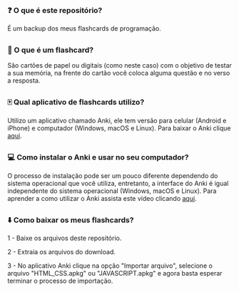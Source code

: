 ### ❓ O que é este repositório?

É um backup dos meus flashcards de programação.

##
 
### 🤔 O que é um flashcard?
 
São cartões de papel ou digitais (como neste caso) com o objetivo de testar a sua memória, na frente do cartão você coloca alguma questão e no verso a resposta.

##

### 🀄️ Qual aplicativo de flashcards utilizo?

Utilizo um aplicativo chamado Anki, ele tem versão para celular (Android e iPhone) e computador (Windows, macOS e Linux). Para baixar o Anki clique [aqui](https://apps.ankiweb.net).

##

### 💻 Como instalar o Anki e usar no seu computador?

O processo de instalação pode ser um pouco diferente dependendo do sistema operacional que você utiliza, entretanto, a interface do Anki é igual independente do sistema operacional (Windows, macOS e Linux). Para aprender a como utilizar o Anki assista este vídeo clicando [aqui](https://www.youtube.com/watch?v=tKkKnZXphUE).

##

### ⬇️ Como baixar os meus flashcards?

1 - Baixe os arquivos deste repositório.

2 - Extraia os arquivos do download.

3 - No aplicativo Anki clique na opção "Importar arquivo", selecione o arquivo "HTML_CSS.apkg" ou "JAVASCRIPT.apkg" e agora basta esperar terminar o processo de importação.
